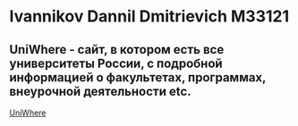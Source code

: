# Ivannikov Dannil Dmitrievich  M33121
## UniWhere - сайт, в котором есть все университеты России, с подробной информацией о факультетах, программах, внеурочной деятельности etc.
[UniWhere](https://14turtle14.github.io)
